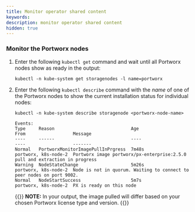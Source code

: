 ```yaml
---
title: Monitor operator shared content
keywords: 
description: monitor operator shared content
hidden: true
---
```


### Monitor the Portworx nodes

1. Enter the following `kubectl get` command and wait until all Portworx nodes show as ready in the output:

    ```text
    kubectl -n kube-system get storagenodes -l name=portworx
    ```

2. Enter the following `kubectl describe` command with the _name_ of one of the Portworx nodes to show the current installation status for individual nodes:

    ```text
    kubectl -n kube-system describe storagenode <portworx-node-name>
    ```
    ```output
    Events:
    Type     Reason                             Age                     From                  Message
    ----     ------                             ----                    ----                  -------
    Normal   PortworxMonitorImagePullInPrgress  7m48s                   portworx, k8s-node-2  Portworx image portworx/px-enterprise:2.5.0 pull and extraction in progress
    Warning  NodeStateChange                    5m26s                   portworx, k8s-node-2  Node is not in quorum. Waiting to connect to peer nodes on port 9002.
    Normal   NodeStartSuccess                   5m7s                    portworx, k8s-node-2  PX is ready on this node
    ```

    {{<info>}}
**NOTE:** In your output, the image pulled will differ based on your chosen Portworx license type and version.
    {{</info>}}